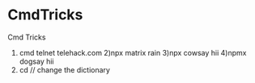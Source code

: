 # CmdTricks
Cmd Tricks
1) cmd  telnet telehack.com 
2)npx matrix rain
3)npx cowsay hii
4)npmx dogsay hii
5) cd          // change the dictionary 
